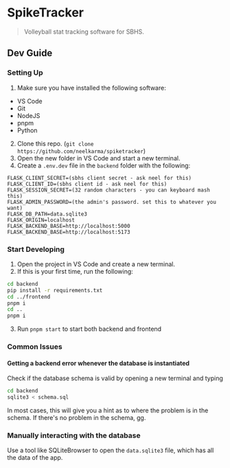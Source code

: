 # SpikeTracker

> Volleyball stat tracking software for SBHS.

## Dev Guide

### Setting Up

1. Make sure you have installed the following software:

- VS Code
- Git
- NodeJS
- pnpm
- Python

2. Clone this repo. (`git clone https://github.com/neelkarma/spiketracker`)
3. Open the new folder in VS Code and start a new terminal.
4. Create a `.env.dev` file in the `backend` folder with the following:

```
FLASK_CLIENT_SECRET=(sbhs client secret - ask neel for this)
FLASK_CLIENT_ID=(sbhs client id - ask neel for this)
FLASK_SESSION_SECRET=(32 random characters - you can keyboard mash this)
FLASK_ADMIN_PASSWORD=(the admin's password. set this to whatever you want)
FLASK_DB_PATH=data.sqlite3
FLASK_ORIGIN=localhost
FLASK_BACKEND_BASE=http://localhost:5000
FLASK_BACKEND_BASE=http://localhost:5173
```

### Start Developing

1. Open the project in VS Code and create a new terminal.
2. If this is your first time, run the following:

```sh
cd backend
pip install -r requirements.txt
cd ../frontend
pnpm i
cd ..
pnpm i
```

3. Run `pnpm start` to start both backend and frontend

### Common Issues

#### Getting a backend error whenever the database is instantiated

Check if the database schema is valid by opening a new terminal and typing

```sh
cd backend
sqlite3 < schema.sql
```

In most cases, this will give you a hint as to where the problem is in the
schema. If there's no problem in the schema, gg.

### Manually interacting with the database

Use a tool like SQLiteBrowser to open the `data.sqlite3` file, which has all the
data of the app.

